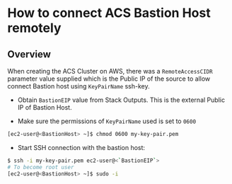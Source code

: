 # How to connect ACS Bastion Host remotely

## Overview

When creating the ACS Cluster on AWS, there was a `RemoteAccessCIDR` parameter value supplied which is the Public IP of the source to allow connect Bastion host using `KeyPairName` ssh-key.

* Obtain `BastionEIP` value from Stack Outputs.  This is the external Public IP of Bastion Host.

* Make sure the permissions of `KeyPairName` used is set to `0600`
```bash
[ec2-user@<BastionHost> ~]$ chmod 0600 my-key-pair.pem
```

* Start SSH connection with the bastion host:
```bash
$ ssh -i my-key-pair.pem ec2-user@<`BastionEIP`>
# To become root user
[ec2-user@<BastionHost> ~]$ sudo -i
```